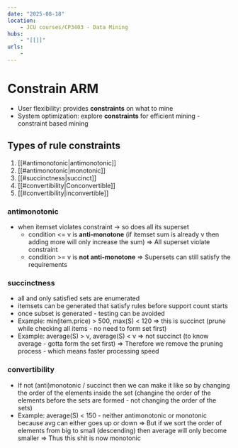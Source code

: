 ```yaml
---
date: "2025-08-18"
location: 
    - JCU courses/CP3403 - Data Mining
hubs: 
    - "[[]]"
urls:
    - 
---
```


# Constrain ARM
+ User flexibility: provides **constraints** on what to mine
+ System optimization: explore **constraints** for efficient mining - constraint based mining

## Types of rule constraints
1. [[#antimonotonic|antimonotonic]]
2. [[#antimonotonic|monotonic]]
3. [[#succinctness|succinct]]
4. [[#convertibility|Conconvertible]]
5. [[#convertibility|inconvertible]]

### antimonotonic 
+ when itemset violates constraint -> so does all its superset
    + condition <= v is **anti-monotone** (if itemset sum is already v then adding more will only increase the sum)  => All superset violate constraint
    + condition >= v is **not anti-monotone** => Supersets can still satisfy the requirements

### succinctness
+ all and only satisfied sets are enumerated
+ itemsets can be generated that satisfy rules before support count starts
+ once subset is generated - testing can be avoided
+ Example: min(item.price) > 500, max(S) < 120 => this is succinct (prune while checking all items - no need to form set first)
+ Example: average(S) > v, average(S) < v => not succinct (to know average - gotta form the set first)
=> Therefore we remove the pruning process - which means faster processing speed

### convertibility
+ If not (anti)monotonic / succinct then we can make it like so by changing the order of the elements inside the set (changine the order of the elements before the sets are formed - not changing the order of the sets)
+ Example: average(S) < 150 - neither antimonotonic or monotonic because avg can either goes up or down => But if we sort the order of elements from big to small (descending) then average will only become smaller => Thus this shit is now monotonic

